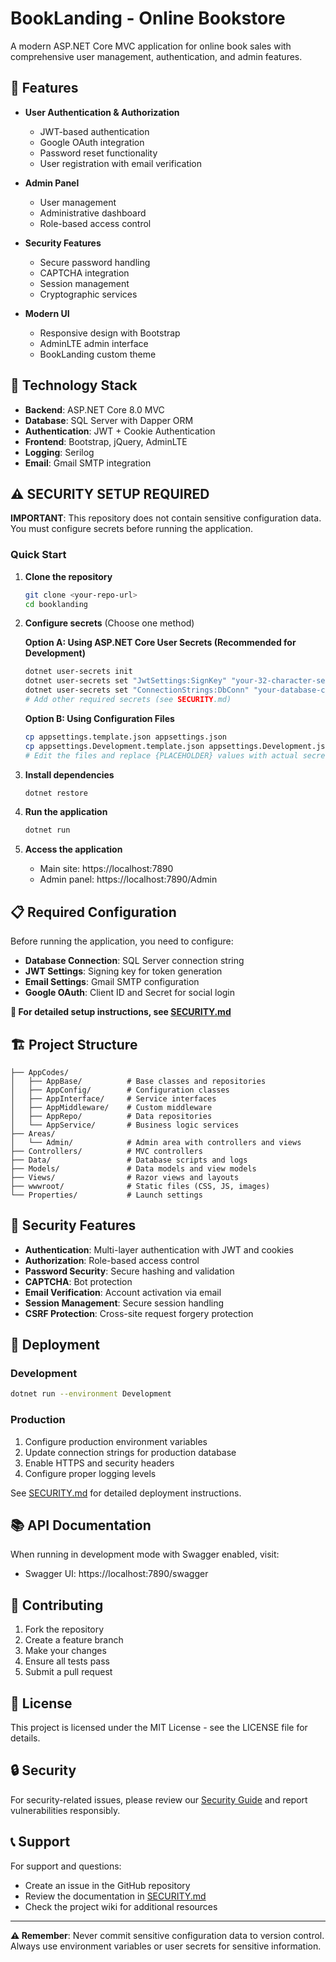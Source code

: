 # BookLanding - Online Bookstore

A modern ASP.NET Core MVC application for online book sales with comprehensive user management, authentication, and admin features.

## 🚀 Features

- **User Authentication & Authorization**
  - JWT-based authentication
  - Google OAuth integration
  - Password reset functionality
  - User registration with email verification

- **Admin Panel**
  - User management
  - Administrative dashboard
  - Role-based access control

- **Security Features**
  - Secure password handling
  - CAPTCHA integration
  - Session management
  - Cryptographic services

- **Modern UI**
  - Responsive design with Bootstrap
  - AdminLTE admin interface
  - BookLanding custom theme

## 🔧 Technology Stack

- **Backend**: ASP.NET Core 8.0 MVC
- **Database**: SQL Server with Dapper ORM
- **Authentication**: JWT + Cookie Authentication
- **Frontend**: Bootstrap, jQuery, AdminLTE
- **Logging**: Serilog
- **Email**: Gmail SMTP integration

## ⚠️ SECURITY SETUP REQUIRED

**IMPORTANT**: This repository does not contain sensitive configuration data. You must configure secrets before running the application.

### Quick Start

1. **Clone the repository**
   ```bash
   git clone <your-repo-url>
   cd booklanding
   ```

2. **Configure secrets** (Choose one method)

   **Option A: Using ASP.NET Core User Secrets (Recommended for Development)**
   ```bash
   dotnet user-secrets init
   dotnet user-secrets set "JwtSettings:SignKey" "your-32-character-secret-key"
   dotnet user-secrets set "ConnectionStrings:DbConn" "your-database-connection-string"
   # Add other required secrets (see SECURITY.md)
   ```

   **Option B: Using Configuration Files**
   ```bash
   cp appsettings.template.json appsettings.json
   cp appsettings.Development.template.json appsettings.Development.json
   # Edit the files and replace {PLACEHOLDER} values with actual secrets
   ```

3. **Install dependencies**
   ```bash
   dotnet restore
   ```

4. **Run the application**
   ```bash
   dotnet run
   ```

5. **Access the application**
   - Main site: https://localhost:7890
   - Admin panel: https://localhost:7890/Admin

## 📋 Required Configuration

Before running the application, you need to configure:

- **Database Connection**: SQL Server connection string
- **JWT Settings**: Signing key for token generation
- **Email Settings**: Gmail SMTP configuration
- **Google OAuth**: Client ID and Secret for social login

**📖 For detailed setup instructions, see [SECURITY.md](SECURITY.md)**

## 🏗️ Project Structure

```
├── AppCodes/
│   ├── AppBase/          # Base classes and repositories
│   ├── AppConfig/        # Configuration classes
│   ├── AppInterface/     # Service interfaces
│   ├── AppMiddleware/    # Custom middleware
│   ├── AppRepo/          # Data repositories
│   └── AppService/       # Business logic services
├── Areas/
│   └── Admin/            # Admin area with controllers and views
├── Controllers/          # MVC controllers
├── Data/                 # Database scripts and logs
├── Models/               # Data models and view models
├── Views/                # Razor views and layouts
├── wwwroot/              # Static files (CSS, JS, images)
└── Properties/           # Launch settings
```

## 🔐 Security Features

- **Authentication**: Multi-layer authentication with JWT and cookies
- **Authorization**: Role-based access control
- **Password Security**: Secure hashing and validation
- **CAPTCHA**: Bot protection
- **Email Verification**: Account activation via email
- **Session Management**: Secure session handling
- **CSRF Protection**: Cross-site request forgery protection

## 🚀 Deployment

### Development
```bash
dotnet run --environment Development
```

### Production
1. Configure production environment variables
2. Update connection strings for production database
3. Enable HTTPS and security headers
4. Configure proper logging levels

See [SECURITY.md](SECURITY.md) for detailed deployment instructions.

## 📚 API Documentation

When running in development mode with Swagger enabled, visit:
- Swagger UI: https://localhost:7890/swagger

## 🤝 Contributing

1. Fork the repository
2. Create a feature branch
3. Make your changes
4. Ensure all tests pass
5. Submit a pull request

## 📄 License

This project is licensed under the MIT License - see the LICENSE file for details.

## 🔒 Security

For security-related issues, please review our [Security Guide](SECURITY.md) and report vulnerabilities responsibly.

## 📞 Support

For support and questions:
- Create an issue in the GitHub repository
- Review the documentation in [SECURITY.md](SECURITY.md)
- Check the project wiki for additional resources

---

**⚠️ Remember**: Never commit sensitive configuration data to version control. Always use environment variables or user secrets for sensitive information.
